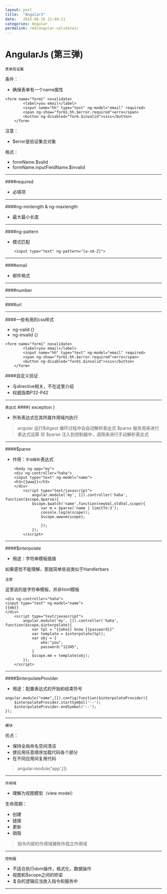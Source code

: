 ```yaml
---
layout: post
title:  "Angular3"
date:   2015-06-16 22:40:11
categories: Angular
permalink: /md/angular-validate1/
---
```



AngularJs (第三弹)
===

`表单验证篇`

 条件：
 - 确保表单有一个name属性

```
<form name="form1" novalidate>
		<label>you email</label>
		<input name="hh" type="text" ng-model="email" required>
		<span ng-show="form1.hh.$error.required">erro</span>
		<button ng-disabled="form.$invalid">ssss</button>
	</form>
```

 注意：
 - $error是验证集合对象

格式：
 - formName.$valid
 - formName.inputFieldName.$invalid

 ---

####required

 - 必填项

---
####ng-minlength & ng-maxlength
- 最大最小长度

---

####ng-pattern
- 模式匹配

```
	<input type="text" ng-pattern="[a-zA-Z]">
```

---

####email
- 邮件格式

---

####number

---

####url

---

####一些有用的css样式
- ng-valid {}
- ng-invalid {}

```
<form name="form1" novalidate>
		<label>you email</label>
		<input name="hh" type="text" ng-model="email" required>
		<span ng-show="form1.hh.$error.required">erro</span>
		<button ng-disabled="form1.$invalid">ssss</button>
	</form>
```

####自定义验证
- 与directive相关，不在这里介绍
- 权威指南P32-P42

---

`表达式`
####{ exception }
- 所有表达式在其所属作用域内执行

> angular 运行$digest 循环过程中会自动解析表达式
> $parse 服务用来进行表达式运算
> 将 $parse 注入到控制器中，调用来进行手动解析表达式

---

####$parse

- 作用：`手动解析`表达式


```
	<body ng-app="my">
	<div ng-controller="haha">
	<input type="text" ng-model="name">
	<h3>{{www}}</h3>
	</div>
		<script type="text/javascript">
			angular.module('my', []).controller('haha', function($scope,$parse){
			$scope.$watch('name',function(newVal,oldVal,scope){
				var m = $parse('name | limitTo:3');
				console.log(m(scope));
				$scope.www=m(scope);

				});
			});
		</script>
```

---

####$interpolate

- 用途：字符串模板插值

如果感觉不能理解，那就简单些说类似于Handlerbars

`注意`

这里说的是字符串模板，并非html模板

```
<div ng-controller="haha">
<input type="text" ng-model="name">
{{mm}}
</div>
	<script type="text/javascript">
		angular.module('my', []).controller('haha', function($scope,$interpolate){
			var tpl = "{{who}} know {{password}}"
			var template = $interpolate(tpl);
			var obj = {
				who:"you",
				password:"12345",
			}
			$scope.mm = template(obj);
		});
	</script>
```

---

####$interpolateProvider
- 用途：配置表达式的开始和结束符号

```
angular.module("name",[]).config(function($interpolateProvider){
	$interpolateProvider.startSymbol('--');
	$interpolateProvider.endSymbol('--');
});
```
---


`模块`

优点：
- 保持全局命名空间清洁
- 使应用任意顺序加载代码各个部分
- 在不同应用间复用代码

> angular.module('app',[])

---

`作用域`
- 理解为视图模型（view model）

生命周期：
- 创建
- 链接
- 更新
- 销毁

> 指令内部的作用域被称作孤立作用域

---

`控制器`
- 不适合执行dom操作，格式化，数据操作
- 视图和$scope之间的桥梁
- 复杂的逻辑应当放入指令和服务中

---
